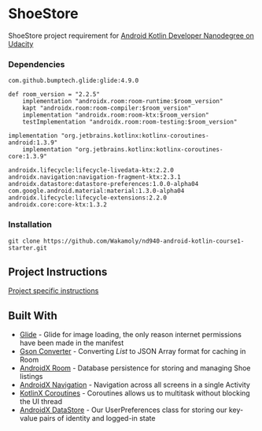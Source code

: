 # ShoeStore

ShoeStore project requirement for [Android Kotlin Developer Nanodegree on Udacity](https://www.udacity.com/course/android-kotlin-developer-nanodegree--nd940)

### Dependencies

```
com.github.bumptech.glide:glide:4.9.0

def room_version = "2.2.5"
    implementation "androidx.room:room-runtime:$room_version"
    kapt "androidx.room:room-compiler:$room_version"
    implementation "androidx.room:room-ktx:$room_version"
    testImplementation "androidx.room:room-testing:$room_version"

implementation "org.jetbrains.kotlinx:kotlinx-coroutines-android:1.3.9"
    implementation "org.jetbrains.kotlinx:kotlinx-coroutines-core:1.3.9"

androidx.lifecycle:lifecycle-livedata-ktx:2.2.0
androidx.navigation:navigation-fragment-ktx:2.3.1
androidx.datastore:datastore-preferences:1.0.0-alpha04
com.google.android.material:material:1.3.0-alpha04
androidx.lifecycle:lifecycle-extensions:2.2.0
androidx.core:core-ktx:1.3.2
```

### Installation

```
git clone https://github.com/Wakamoly/nd940-android-kotlin-course1-starter.git
```

## Project Instructions

[Project specific instructions](starter/README.md)

## Built With

* [Glide](https://github.com/bumptech/glide) - Glide for image loading, the only reason internet permissions have been made in the manifest
* [Gson Converter](https://github.com/square/retrofit/tree/master/retrofit-converters/gson) - Converting *List<String>* to JSON Array format for caching in Room 
* [AndroidX Room](https://developer.android.com/jetpack/androidx/releases/room) - Database persistence for storing and managing Shoe listings
* [AndroidX Navigation](https://developer.android.com/jetpack/androidx/releases/navigation) - Navigation across all screens in a single Activity
* [KotlinX Coroutines](https://github.com/Kotlin/kotlinx.coroutines) - Coroutines allows us to multitask without blocking the UI thread
* [AndroidX DataStore](https://developer.android.com/topic/libraries/architecture/datastore) - Our UserPreferences class for storing our key-value pairs of identity and logged-in state
